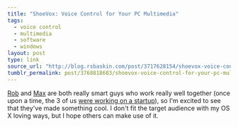 ```yaml
---
title: "ShoeVox: Voice Control for Your PC Multimedia"
tags:
  - voice control
  - multimedia
  - software
  - windows
layout: post
type: link
source_url: "http://blog.rsbaskin.com/post/3717628154/shoevox-voice-control-for-your-pc"
tumblr_permalink: post/3768818683/shoevox-voice-control-for-your-pc-multimedia
---
```


[Rob](http://rsbaskin.com) and [Max](http://www.maxcutler.com/) are both really smart guys who work really well together (once upon a time, the 3 of us [were working on a startup](/posts/the-rise-fall-of-courant-news)), so I'm excited to see that they've made something cool. I don't fit the target audience with my OS X loving ways, but I hope others can make use of it.
